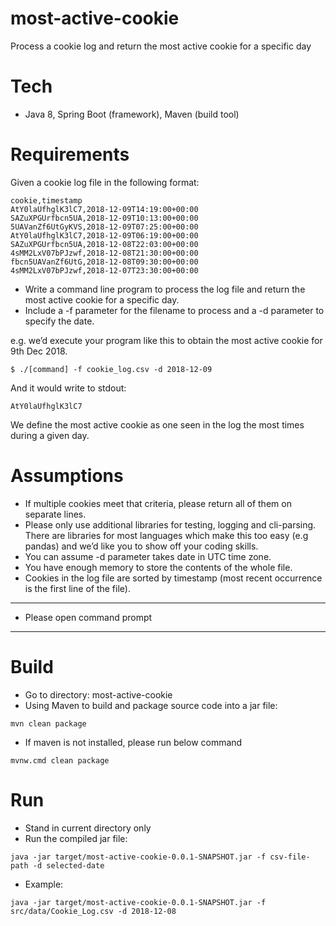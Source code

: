 # most-active-cookie
Process a cookie log and return the most active cookie for a specific day

# Tech

- Java 8, Spring Boot (framework), Maven (build tool)

# Requirements

Given a cookie log file in the following format:

~~~
cookie,timestamp
AtY0laUfhglK3lC7,2018-12-09T14:19:00+00:00
SAZuXPGUrfbcn5UA,2018-12-09T10:13:00+00:00
5UAVanZf6UtGyKVS,2018-12-09T07:25:00+00:00
AtY0laUfhglK3lC7,2018-12-09T06:19:00+00:00
SAZuXPGUrfbcn5UA,2018-12-08T22:03:00+00:00
4sMM2LxV07bPJzwf,2018-12-08T21:30:00+00:00
fbcn5UAVanZf6UtG,2018-12-08T09:30:00+00:00
4sMM2LxV07bPJzwf,2018-12-07T23:30:00+00:00
~~~

- Write a command line program to process the log file and return the most active cookie for a specific day. 
- Include a -f parameter for the filename to process and a -d parameter to specify the date.

e.g. we’d execute your program like this to obtain the most active cookie for 9th Dec 2018.

~~~
$ ./[command] -f cookie_log.csv -d 2018-12-09
~~~

And it would write to stdout:

~~~
AtY0laUfhglK3lC7
~~~

We define the most active cookie as one seen in the log the most times during a given day.

# Assumptions

- If multiple cookies meet that criteria, please return all of them on separate lines.
- Please only use additional libraries for testing, logging and cli-parsing. There are libraries for most
languages which make this too easy (e.g pandas) and we’d like you to show off your coding skills.
- You can assume -d parameter takes date in UTC time zone.
- You have enough memory to store the contents of the whole file.
- Cookies in the log file are sorted by timestamp (most recent occurrence is the first line of the file).

------------------------------------
- Please open command prompt 
------------------------------------

# Build

- Go to directory: most-active-cookie
- Using Maven to build and package source code into a jar file: 

~~~
mvn clean package
~~~
- If maven is not installed, please run below command 

~~~
mvnw.cmd clean package
~~~

# Run

- Stand in current directory only
- Run the compiled jar file:

~~~
java -jar target/most-active-cookie-0.0.1-SNAPSHOT.jar -f csv-file-path -d selected-date
~~~

- Example:

~~~
java -jar target/most-active-cookie-0.0.1-SNAPSHOT.jar -f src/data/Cookie_Log.csv -d 2018-12-08
~~~
